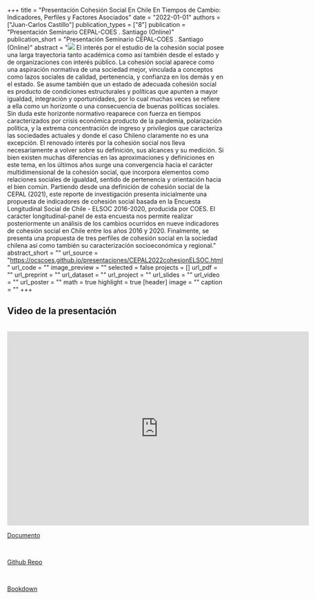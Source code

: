 +++
title = "Presentación Cohesión Social En Chile En Tiempos de Cambio: Indicadores, Perfiles y Factores Asociados"
date = "2022-01-01"
authors = ["Juan-Carlos Castillo"]
publication_types = ["8"]
publication = "Presentación Seminario CEPAL-COES . Santiago  (Online)"
publication_short = "Presentación Seminario CEPAL-COES . Santiago  (Online)"
abstract = "![](/images/cepal-coes-2022.png) El interés por el estudio de la cohesión social posee una larga trayectoria tanto académica como así también desde el estado y de organizaciones con interés público. La cohesión social aparece como una aspiración normativa de una sociedad mejor, vinculada a conceptos como lazos sociales de calidad, pertenencia, y confianza en los demás y en el estado. Se asume también que un estado de adecuada cohesión social es producto de condiciones estructurales y políticas que apunten a mayor igualdad, integración y oportunidades, por lo cual muchas veces se refiere a ella como un horizonte o una consecuencia de buenas políticas sociales. Sin duda este horizonte normativo reaparece con fuerza en tiempos caracterizados por crisis económica producto de la pandemia, polarización política, y la extrema concentración de ingreso y privilegios que caracteriza las sociedades actuales y donde el caso Chileno claramente no es una excepción. El renovado interés por la cohesión social nos lleva necesariamente a volver sobre su definición, sus alcances y su medición. Si bien existen muchas diferencias en las aproximaciones y definiciones en este tema, en los últimos años surge una convergencia hacia el carácter multidimensional de la cohesión social, que incorpora elementos como relaciones sociales de igualdad, sentido de pertenencia y orientación hacia el bien común. Partiendo desde una definición de cohesión social de la CEPAL (2021), este reporte de investigación presenta inicialmente una propuesta de indicadores de cohesión social basada en la Encuesta Longitudinal Social de Chile - ELSOC 2016-2020, producida por COES. El carácter longitudinal-panel de esta encuesta nos permite realizar posteriormente un análisis de los cambios ocurridos en nueve indicadores de cohesión social en Chile entre los años 2016 y 2020. Finalmente, se presenta una propuesta de tres perfiles de cohesión social en la sociedad chilena así como también su caracterización socioeconómica y regional."
abstract_short = ""
url_source = "https://ocscoes.github.io/presentaciones/CEPAL2022cohesionELSOC.html"
url_code = ""
image_preview = ""
selected = false
projects = []
url_pdf = ""
url_preprint = ""
url_dataset = ""
url_project = ""
url_slides = ""
url_video = ""
url_poster = ""
math = true
highlight = true
[header]
image = ""
caption = ""
+++
## Video de la presentación

<br>

<iframe width="700"  height="450" src="https://www.youtube.com/embed/CgfAkQ5RWxE" title="YouTube video player" frameborder="0" allow="accelerometer; autoplay; clipboard-write; encrypted-media; gyroscope; picture-in-picture" allowfullscreen></iframe>

<br>

[Documento](https://www.cepal.org/es/publicaciones/47735-cohesion-social-chile-tiempos-cambio-indicadores-perfiles-factores-asociados)

<br>

[Github Repo](https://github.com/ocscoes/cohesion-cepal)

<br>

[Bookdown](https://cohesion-cepal.netlify.app/)
